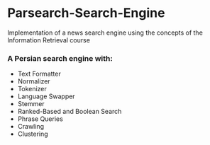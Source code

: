 # Parsearch-Search-Engine
Implementation of a news search engine using the concepts of the Information Retrieval course


### A Persian search engine with:

* Text Formatter
* Normalizer
* Tokenizer
* Language Swapper
* Stemmer
* Ranked-Based and Boolean Search
* Phrase Queries
* Crawling
* Clustering
